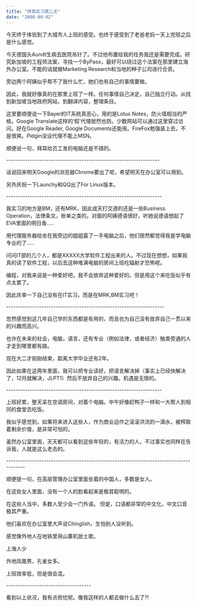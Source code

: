 ```yaml
---
title: "拜耳实习第二天"
date: "2008-09-02"
---
```


今天终于体验到了大城市人上班的感受。也终于感受到了老爸老妈一天上完班之后是什么感觉。

今天德国头Aundt生病去医院吊针了。不过他布置给我的任务我还是需要完成。研究新加坡的工程师法案，寻找一个ByPass，最好可以绕过这个法案在那里建立海外办公室。不能的话就做Marketing Research和当地的种子公司进行合资。

旁边两个阿姨似乎帮不了我什么忙，她们也有自己的事情要做。

因此，我就好像真的在那里上班了一样。任何事情自己决定，自己独立行动。从找到新加坡当地政府网站，到翻译内容，整理条目。

这里要顺便说一下Bayer的IT系统真恶心，用的是Lotus Notes，防火墙相当的严格。Google Translate这样的‘假’代理居然也防。少数网站可以通过这里穿过访问。好在Google Reader, Google Documents还能用。FireFox勉强装上去，不是很爽。Pidgin没设代理不能上MSN。

顺便说一句，拜耳给员工发的电脑还是不错的。

\-----------------------------------------------------------------

话说回来明天Google的浏览器Chrome要出了呢，希望明天在办公室可以用到。

另外庆祝一下Launchy和QQ出了For Linux版本。

\------------------------------------------------------------------

我实习的地方是BM，还有MRK，因此成天打交道的还是一些Business Operation，法律条文，账单之类的。对面的阿姨德语很好，听她说德语想起了EVA里面的明日香.....

用代理服务器给坐在我旁边的姐姐露了一手电脑之后，他们居然都觉得我是学电脑专业的了.....

问问IT部的几个人，都是XXXXX大学软件工程出来的人。不过现在想想，如果我真的读了软件工程，以后去这种堆满电脑的房间上班吃辐射才恐怖呢。

编程，对我来说是一种爱好吧，我不会放弃这种爱好的。但是用这个来吃饭似乎有点太累了。

因此庆幸一下自己没有在IT实习，而是在MRK,BM实习吧！

\-------------------------------------------------------------------

忽然感觉到这几年自己学的东西都是有用的，而且也为自己没有放弃自己一贯以来的兴趣而高兴。

也许在未来的社会，电脑，语言，还有专业（例如法律，或者经济）触类旁通的人才走到哪里都有路。

现在大二才刚刚结束，距离大学毕业还有2年。

因此如果在这两年里面，我可以把专业读好，把语言解决掉（事实上已经快解决了，12月就解决，JLPT1）然后不放弃自己的兴趣。机遇是无限的。

\------------------------------------------------------------------

上班好累，整天呆在空调房间，对着个电脑。中午好像赶鸭子一样和一大帮人到相同的食堂去吃饭。

我似乎感觉到，如果将来进入这些人，作为商业运作之滚滚洪流的一滴水，被榨取着剩余价值，是非常可怕的。

虽然办公室里面，天天都可以看到这些年轻的，有活力的人，不过事实也同样在告诉我，人就是这么老去的。

\--------------------------------------------------------------------------------------

顺便提一句，在高层管理办公室里面坐着的中国人，多数是女人。

在这些女人里面，没有一个人的脸看起来是极其聪明的。

在这些人当中，多数人至少会一门外语。 但是，口语都非常的中文化，中文口音极其严重。

他们喜欢在办公室里大声说Chinglish，生怕别人没听到。

感觉像外地人在地铁里用山寨机放土歌。

上海人少

外地凤凰男，孔雀女多。

上班效率低，但是很会混。

\------------------------------------

看到以上状况，我有点担忧呢。像我这样的人都去做什么去了?!

